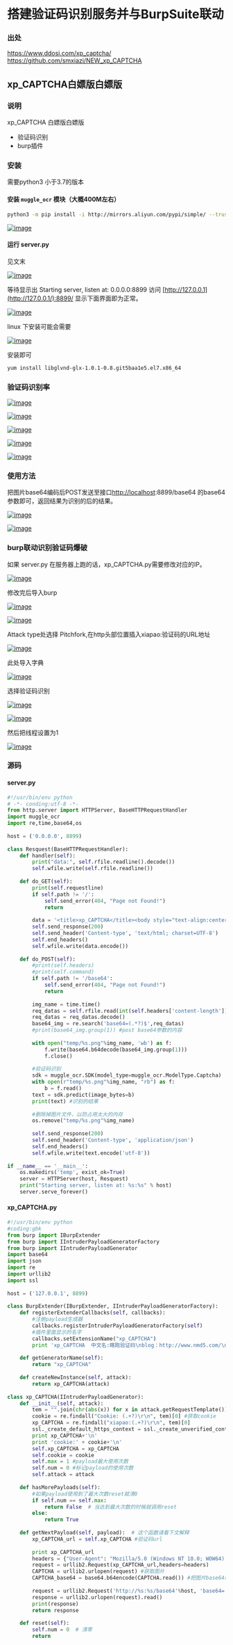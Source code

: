 # 搭建验证码识别服务并与BurpSuite联动


### 出处

https://www.ddosi.com/xp_captcha/
https://github.com/smxiazi/NEW_xp_CAPTCHA

## xp_CAPTCHA白嫖版白嫖版

### 说明

xp_CAPTCHA 白嫖版白嫖版

- 验证码识别
- burp插件

### 安装

需要python3 小于3.7的版本

#### 安装 `muggle_ocr` 模块（大概400M左右）

```bash
python3 -m pip install -i http://mirrors.aliyun.com/pypi/simple/ --trusted-host mirrors.aliyun.com muggle-ocr
```

[![image](https://user-images.githubusercontent.com/30351807/115872316-3f4b6780-a474-11eb-8f25-a2de13274510.png#vwid=1000&vhei=123)](https://user-images.githubusercontent.com/30351807/115872316-3f4b6780-a474-11eb-8f25-a2de13274510.png#vwid=1000&vhei=123)

#### 运行 server.py

见文末

[![image](https://user-images.githubusercontent.com/30351807/115872339-470b0c00-a474-11eb-8339-109b82f464eb.png#vwid=992&vhei=241)](https://user-images.githubusercontent.com/30351807/115872339-470b0c00-a474-11eb-8339-109b82f464eb.png#vwid=992&vhei=241)

等待显示出 Starting server, listen at: 0.0.0.0:8899 访问 [http://127.0.0.1](http://127.0.0.1/):8899/ 显示下面界面即为正常。

[![image](https://user-images.githubusercontent.com/30351807/115872365-4ffbdd80-a474-11eb-8be6-cd4150242d66.png#vwid=903&vhei=205)](https://user-images.githubusercontent.com/30351807/115872365-4ffbdd80-a474-11eb-8be6-cd4150242d66.png#vwid=903&vhei=205)

linux 下安装可能会需要

[![image](https://user-images.githubusercontent.com/30351807/115872401-58ecaf00-a474-11eb-9a1a-e933173585a7.png#vwid=645&vhei=241)](https://user-images.githubusercontent.com/30351807/115872401-58ecaf00-a474-11eb-9a1a-e933173585a7.png#vwid=645&vhei=241)

安装即可

```bash
yum install libglvnd-glx-1.0.1-0.8.git5baa1e5.el7.x86_64
```

### 验证码识别率

[![image](https://user-images.githubusercontent.com/30351807/115872436-61dd8080-a474-11eb-8971-02c7144ff91e.png#vwid=566&vhei=172)](https://user-images.githubusercontent.com/30351807/115872436-61dd8080-a474-11eb-8971-02c7144ff91e.png#vwid=566&vhei=172)

[![image](https://user-images.githubusercontent.com/30351807/115872450-673acb00-a474-11eb-8865-a12383727615.png#vwid=380&vhei=117)](https://user-images.githubusercontent.com/30351807/115872450-673acb00-a474-11eb-8865-a12383727615.png#vwid=380&vhei=117)

[![image](https://user-images.githubusercontent.com/30351807/115872463-6ace5200-a474-11eb-9a8e-a93de9ba0f47.png#vwid=300&vhei=131)](https://user-images.githubusercontent.com/30351807/115872463-6ace5200-a474-11eb-9a8e-a93de9ba0f47.png#vwid=300&vhei=131)

[![image](https://user-images.githubusercontent.com/30351807/115872476-702b9c80-a474-11eb-9d48-cdf2e02348d0.png#vwid=339&vhei=117)](https://user-images.githubusercontent.com/30351807/115872476-702b9c80-a474-11eb-9d48-cdf2e02348d0.png#vwid=339&vhei=117)

[![image](https://user-images.githubusercontent.com/30351807/115872496-73bf2380-a474-11eb-9d92-147c69e28452.png#vwid=321&vhei=122)](https://user-images.githubusercontent.com/30351807/115872496-73bf2380-a474-11eb-9d92-147c69e28452.png#vwid=321&vhei=122)

### 使用方法

把图片base64编码后POST发送至接口[http://localhost](http://localhost/):8899/base64 的base64参数即可，返回结果为识别的后的结果。

[![image](https://user-images.githubusercontent.com/30351807/115872517-791c6e00-a474-11eb-89ad-307efa56d7f1.png#vwid=1002&vhei=607)](https://user-images.githubusercontent.com/30351807/115872517-791c6e00-a474-11eb-89ad-307efa56d7f1.png#vwid=1002&vhei=607)

[![image](https://user-images.githubusercontent.com/30351807/115872532-7d488b80-a474-11eb-9886-74519894d224.png)](https://user-images.githubusercontent.com/30351807/115872532-7d488b80-a474-11eb-9886-74519894d224.png)

### burp联动识别验证码爆破

如果 server.py 在服务器上跑的话，xp_CAPTCHA.py需要修改对应的IP。

[![image](https://user-images.githubusercontent.com/30351807/115872564-85083000-a474-11eb-85b1-98523a93a60e.png)](https://user-images.githubusercontent.com/30351807/115872564-85083000-a474-11eb-85b1-98523a93a60e.png)

修改完后导入burp

[![image](https://user-images.githubusercontent.com/30351807/115872601-918c8880-a474-11eb-9b43-6aa958a12172.png)](https://user-images.githubusercontent.com/30351807/115872601-918c8880-a474-11eb-9b43-6aa958a12172.png)

[![image](https://user-images.githubusercontent.com/30351807/115872621-994c2d00-a474-11eb-8072-bbe22b2c8033.png)](https://user-images.githubusercontent.com/30351807/115872621-994c2d00-a474-11eb-8072-bbe22b2c8033.png)

Attack type处选择 Pitchfork,在http头部位置插入xiapao:验证码的URL地址

[![image](https://user-images.githubusercontent.com/30351807/115872650-a10bd180-a474-11eb-9a34-b30a974d145d.png)](https://user-images.githubusercontent.com/30351807/115872650-a10bd180-a474-11eb-9a34-b30a974d145d.png)

此处导入字典

[![image](https://user-images.githubusercontent.com/30351807/115872672-a79a4900-a474-11eb-818f-a3e0c47cfb21.png)](https://user-images.githubusercontent.com/30351807/115872672-a79a4900-a474-11eb-818f-a3e0c47cfb21.png)

选择验证码识别

[![image](https://user-images.githubusercontent.com/30351807/115872696-ad902a00-a474-11eb-814e-305faaa20756.png)](https://user-images.githubusercontent.com/30351807/115872696-ad902a00-a474-11eb-814e-305faaa20756.png)

[![image](https://user-images.githubusercontent.com/30351807/115872713-b1bc4780-a474-11eb-8e03-df7eab39885f.png)](https://user-images.githubusercontent.com/30351807/115872713-b1bc4780-a474-11eb-8e03-df7eab39885f.png)

然后把线程设置为1

[![image](https://user-images.githubusercontent.com/30351807/115872728-b5e86500-a474-11eb-8d4f-32344006ee36.png)](https://user-images.githubusercontent.com/30351807/115872728-b5e86500-a474-11eb-8d4f-32344006ee36.png)

### 源码

#### server.py

```python
#!/usr/bin/env python
# -*- conding:utf-8 -*-
from http.server import HTTPServer, BaseHTTPRequestHandler
import muggle_ocr
import re,time,base64,os
 
host = ('0.0.0.0', 8899)
 
class Resquest(BaseHTTPRequestHandler):
    def handler(self):
        print("data:", self.rfile.readline().decode())
        self.wfile.write(self.rfile.readline())
 
    def do_GET(self):
        print(self.requestline)
        if self.path != '/':
            self.send_error(404, "Page not Found!")
            return
 
        data = '<title>xp_CAPTCHA</title><body style="text-align:center"><h1>验证码识别：xp_CAPTCHA</h1><a href="http://www.nmd5.com">author:算命縖子</a></body>'
        self.send_response(200)
        self.send_header('Content-type', 'text/html; charset=UTF-8')
        self.end_headers()
        self.wfile.write(data.encode())
 
    def do_POST(self):
        #print(self.headers)
        #print(self.command)
        if self.path != '/base64':
            self.send_error(404, "Page not Found!")
            return
 
        img_name = time.time()
        req_datas = self.rfile.read(int(self.headers['content-length']))
        req_datas = req_datas.decode()
        base64_img = re.search('base64=(.*?)$',req_datas)
        #print(base64_img.group(1)) #post base64参数的内容
 
        with open("temp/%s.png"%img_name, 'wb') as f:
            f.write(base64.b64decode(base64_img.group(1)))
            f.close()
 
        #验证码识别
        sdk = muggle_ocr.SDK(model_type=muggle_ocr.ModelType.Captcha)
        with open(r"temp/%s.png"%img_name, "rb") as f:
            b = f.read()
        text = sdk.predict(image_bytes=b)
        print(text) #识别的结果
 
        #删除掉图片文件，以防占用太大的内存
        os.remove("temp/%s.png"%img_name)
 
        self.send_response(200)
        self.send_header('Content-type', 'application/json')
        self.end_headers()
        self.wfile.write(text.encode('utf-8'))
 
if __name__ == '__main__':
    os.makedirs('temp', exist_ok=True)
    server = HTTPServer(host, Resquest)
    print("Starting server, listen at: %s:%s" % host)
    server.serve_forever()
```

#### xp_CAPTCHA.py

```python
#!/usr/bin/env python
#coding:gbk
from burp import IBurpExtender
from burp import IIntruderPayloadGeneratorFactory
from burp import IIntruderPayloadGenerator
import base64
import json
import re
import urllib2
import ssl
 
host = ('127.0.0.1', 8899)
 
class BurpExtender(IBurpExtender, IIntruderPayloadGeneratorFactory):
    def registerExtenderCallbacks(self, callbacks):
        #注册payload生成器
        callbacks.registerIntruderPayloadGeneratorFactory(self)
        #插件里面显示的名字
        callbacks.setExtensionName("xp_CAPTCHA")
        print 'xp_CAPTCHA  中文名:瞎跑验证码\nblog：http://www.nmd5.com/\nT00ls：https://www.t00ls.net/ \nThe loner安全团队 author:算命縖子\n\n用法：\n在head头部添加xiapao:验证码的URL\n\n如：\n\nPOST /login HTTP/1.1\nHost: www.baidu.com\nUser-Agent: Mozilla/5.0 (Windows NT 10.0; Win64; x64; rv:84.0) Gecko/20100101 Firefox/84.0\nAccept: text/plain, */*; q=0.01\nAccept-Language: zh-CN,zh;q=0.8,zh-TW;q=0.7,zh-HK;q=0.5,en-US;q=0.3,en;q=0.2\nContent-Type: application/x-www-form-urlencoded; charset=UTF-8\nX-Requested-With: XMLHttpRequest\nxiapao:http://www.baidu.com/get-validate-code\nContent-Length: 84\nConnection: close\nCookie: JSESSIONID=24D59677C5EDF0ED7AFAB8566DC366F0\n\nusername=admin&password=admin&vcode=8888\n\n'
 
    def getGeneratorName(self):
        return "xp_CAPTCHA"
 
    def createNewInstance(self, attack):
        return xp_CAPTCHA(attack)
 
class xp_CAPTCHA(IIntruderPayloadGenerator):
    def __init__(self, attack):
        tem = "".join(chr(abs(x)) for x in attack.getRequestTemplate()) #request内容
        cookie = re.findall("Cookie: (.+?)\r\n", tem)[0] #获取cookie
        xp_CAPTCHA = re.findall("xiapao:(.+?)\r\n", tem)[0]
        ssl._create_default_https_context = ssl._create_unverified_context #忽略证书，防止证书报错
        print xp_CAPTCHA+'\n'
        print 'cookie:' + cookie+'\n'
        self.xp_CAPTCHA = xp_CAPTCHA
        self.cookie = cookie
        self.max = 1 #payload最大使用次数
        self.num = 0 #标记payload的使用次数
        self.attack = attack
 
    def hasMorePayloads(self):
        #如果payload使用到了最大次数reset就清0
        if self.num == self.max:
            return False  # 当达到最大次数的时候就调用reset
        else:
            return True
 
    def getNextPayload(self, payload):  # 这个函数请看下文解释
        xp_CAPTCHA_url = self.xp_CAPTCHA #验证码url
 
        print xp_CAPTCHA_url
        headers = {"User-Agent": "Mozilla/5.0 (Windows NT 10.0; WOW64) AppleWebKit/537.36 (KHTML, like Gecko) Chrome/51.0.2704.103 Safari/537.36","Cookie":self.cookie}
        request = urllib2.Request(xp_CAPTCHA_url,headers=headers)
        CAPTCHA = urllib2.urlopen(request) #获取图片
        CAPTCHA_base64 = base64.b64encode(CAPTCHA.read()) #把图片base64编码
 
        request = urllib2.Request('http://%s:%s/base64'%host, 'base64='+CAPTCHA_base64)
        response = urllib2.urlopen(request).read()
        print(response)
        return response
 
    def reset(self):
        self.num = 0  # 清零
        return
```

